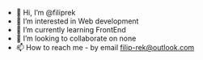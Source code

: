 - 👋 Hi, I’m @filiprek
- 👀 I’m interested in Web development
- 🌱 I’m currently learning FrontEnd
- 💞️ I’m looking to collaborate on none
- 📫 How to reach me - by email filip-rek@outlook.com

<!---
filiprek/filiprek is a ✨ special ✨ repository because its `README.md` (this file) appears on your GitHub profile.
You can click the Preview link to take a look at your changes.
--->
